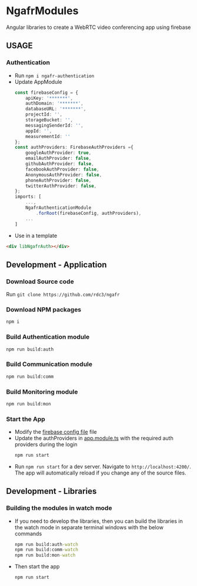 # NgafrModules

Angular libraries to create a WebRTC video conferencing app using firebase


## USAGE
### Authentication
* Run `npm i ngafr-authentication`
* Update AppModule 
    ```ts
    const firebaseConfig = {
        apiKey: '*******',
        authDomain: '*******',
        databaseURL: '*******',
        projectId: '',
        storageBucket: '',
        messagingSenderId: '',
        appId: '',
        measurementId: ''
    };
    const authProviders: FirebaseAuthProviders ={
        googleAuthProvider: true,
        emailAuthProvider: false,
        githubAuthProvider: false,
        facebookAuthProvider: false,
        AnonymousAuthProvider: false,
        phoneAuthProvider: false,
        twitterAuthProvider: false,
    };
    imports: [
        ...,
        NgafrAuthenticationModule
            .forRoot(firebaseConfig, authProviders),
        ...
    ]
    ```
* Use in a template
```html
<div libNgafrAuth></div>
```

## Development - Application
### Download Source code
Run `git clone https://github.com/rdc3/ngafr`

### Download NPM packages
```cmd
npm i
```

### Build Authentication module
```cmd
npm run build:auth
```

### Build Communication module
```cmd
npm run build:comm
```

### Build Monitoring module
```cmd
npm run build:mon
```

### Start the App
* Modify the [firebase config file](https://github.com/rdc3/ngafr/blob/master/projects/ngafr-testapp/src/environments/firebase.ts) file
* Update the authProviders in [app.module.ts](https://github.com/rdc3/ngafr/blob/master/projects/ngafr-testapp/src/app/app.module.ts) with the required auth providers during the login
    ```cmd
    npm run start
    ```
* Run `npm run start` for a dev server. Navigate to `http://localhost:4200/`. The app will automatically reload if you change any of the source files.

## Development - Libraries
### Building the modules in watch mode
* If you need to develop the libraries, then you can build the libraries in the watch mode in separate terminal windows with the below commands
    ```cmd
    npm run build:auth-watch
    npm run build:comm-watch
    npm run build:mon-watch
    ```
* Then start the app
    ```cmd
    npm run start
    ```
